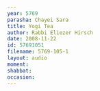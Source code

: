 ```yaml
---
year: 5769
parasha: Chayei Sara
title: Yogi Tea
author: Rabbi Eliezer Hirsch
date: 2008-11-22
id: 57691051
filename: 5769-105-1
layout: audio
moment: 
shabbat: 
occasion: 
---
```

